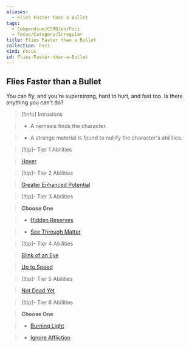 ```yaml
---
aliases:
  - Flies Faster than a Bullet
tags:
  - Compendium/CSRD/en/Foci
  - Focus/Category/Irregular
title: Flies Faster than a Bullet
collection: Foci
kind: Focus
id: Flies-Faster-than-a-Bullet
---
```

## Flies Faster than a Bullet    
You can fly, and you're superstrong, hard to hurt, and fast too. Is there anything you can't do?    
  
>[!info] Intrusions    
>- A nemesis finds the character.    
>- A strange material is found to nullify the character's abilities.    
  
  
>[!tip]- Tier 1 Abilities    
> [Hover](Hover.md)    
  
  
>[!tip]- Tier 2 Abilities    
> [Greater Enhanced Potential](Greater-Enhanced-Potential.md)    
  
  
>[!tip]- Tier 3 Abilities    
> **Choose One**    
>- [Hidden Reserves](Hidden-Reserves.md)    
>- [See Through Matter](See-Through-Matter.md)    
  
  
>[!tip]- Tier 4 Abilities    
> [Blink of an Eye](Blink-of-an-Eye.md)    
> [Up to Speed](Up-to-Speed.md)    
  
  
>[!tip]- Tier 5 Abilities    
> [Not Dead Yet](Not-Dead-Yet.md)    
  
  
>[!tip]- Tier 6 Abilities    
> **Choose One**    
>- [Burning Light](Burning-Light.md)    
>- [Ignore Affliction](Ignore-Affliction.md)
